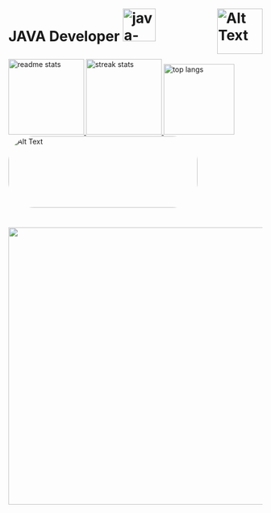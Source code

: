 <h1>

<div align = "left">

<div>
  <img align="right" src="https://github.com/chinaglia77/chinaglia77/assets/156460261/12713383-7ce7-4def-aa0e-443328a974c6" alt="Alt Text" width="90" height="90"/>
</div>
<p>JAVA Developer  <img alt="java-"  height="65" width="65" src="https://cdn.jsdelivr.net/gh/devicons/devicon/icons/java/java-original.svg"/></p>
</div>
</h1>


<div align="left">
  <a href="https://github.com/anuraghazra/github-readme-stats">
    <img height=150 src="https://github-readme-stats-salesp07.vercel.app/api?username=chinaglia77&count_private=true&show_icons=true&theme=tokyonight&rank_icon=github&border_radius=10" alt="readme stats" />
  </a>
  <a href="https://github.com/anuraghazra/convoychat">
    <img height=150 src="https://github-readme-streak-stats-salesp07.vercel.app/?user=chinaglia77&count_private=true&theme=tokyonight&border_radius=10" alt="streak stats"/>
  </a>
  <img height=140 src="https://github-readme-stats-salesp07.vercel.app/api/top-langs/?username=chinaglia77&hide=HTML&langs_count=8&layout=compact&theme=tokyonight&border_radius=10&size_weight=0.5&count_weight=0.5&exclude_repo=github-readme-stats" alt="top langs" />
  <a>
 <img style="border-radius: 50px;" src="https://github.com/chinaglia77/chinaglia77/assets/156460261/e732dbce-2466-47f9-9d53-e43124d857b4" alt="Alt Text" width="375" height="142" />
  </a>
</div>


<h1> </h1>
<div align = center>
    <a href="https://skillicons.dev" >
    <img width=550 src="https://skillicons.dev/icons?i=java,py,html,css,vscode,eclipse,mysql,figma"/>
  </a>
</div>
